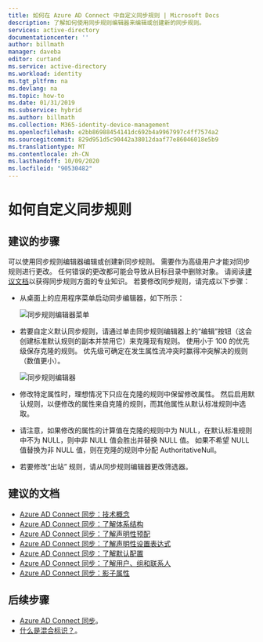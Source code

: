 ```yaml
---
title: 如何在 Azure AD Connect 中自定义同步规则 | Microsoft Docs
description: 了解如何使用同步规则编辑器来编辑或创建新的同步规则。
services: active-directory
documentationcenter: ''
author: billmath
manager: daveba
editor: curtand
ms.service: active-directory
ms.workload: identity
ms.tgt_pltfrm: na
ms.devlang: na
ms.topic: how-to
ms.date: 01/31/2019
ms.subservice: hybrid
ms.author: billmath
ms.collection: M365-identity-device-management
ms.openlocfilehash: e2bb86988454141dc692b4a9967997c4ff7574a2
ms.sourcegitcommit: 829d951d5c90442a38012daaf77e86046018e5b9
ms.translationtype: MT
ms.contentlocale: zh-CN
ms.lasthandoff: 10/09/2020
ms.locfileid: "90530482"
---
```

# <a name="how-to-customize-a-synchronization-rule"></a>如何自定义同步规则

## <a name="recommended-steps"></a>**建议的步骤**

可以使用同步规则编辑器编辑或创建新同步规则。 需要作为高级用户才能对同步规则进行更改。 任何错误的更改都可能会导致从目标目录中删除对象。 请阅读[建议文档](#recommended-documents)以获得同步规则方面的专业知识。 若要修改同步规则，请完成以下步骤：

* 从桌面上的应用程序菜单启动同步编辑器，如下所示：

    ![同步规则编辑器菜单](media/how-to-connect-create-custom-sync-rule/how-to-connect-create-custom-sync-rule/syncruleeditormenu.png)

* 若要自定义默认同步规则，请通过单击同步规则编辑器上的“编辑”按钮（这会创建标准默认规则的副本并禁用它）来克隆现有规则。 使用小于 100 的优先级保存克隆的规则。  优先级可确定在发生属性流冲突时赢得冲突解决的规则（数值更小）。

    ![同步规则编辑器](media/how-to-connect-create-custom-sync-rule/how-to-connect-create-custom-sync-rule/clonerule.png)

* 修改特定属性时，理想情况下只应在克隆的规则中保留修改属性。  然后启用默认规则，以便修改的属性来自克隆的规则，而其他属性从默认标准规则中选取。 

* 请注意，如果修改的属性的计算值在克隆的规则中为 NULL，在默认标准规则中不为 NULL，则中非 NULL 值会胜出并替换 NULL 值。 如果不希望 NULL 值替换为非 NULL 值，则在克隆的规则中分配 AuthoritativeNull。

* 若要修改“出站”  规则，请从同步规则编辑器更改筛选器。

## <a name="recommended-documents"></a>**建议的文档**
* [Azure AD Connect 同步：技术概念](./how-to-connect-sync-technical-concepts.md)
* [Azure AD Connect 同步：了解体系结构](./concept-azure-ad-connect-sync-architecture.md)
* [Azure AD Connect 同步：了解声明性预配](./concept-azure-ad-connect-sync-declarative-provisioning.md)
* [Azure AD Connect 同步：了解声明性设置表达式](./concept-azure-ad-connect-sync-declarative-provisioning-expressions.md)
* [Azure AD Connect 同步：了解默认配置](./concept-azure-ad-connect-sync-default-configuration.md)
* [Azure AD Connect 同步：了解用户、组和联系人](./concept-azure-ad-connect-sync-user-and-contacts.md)
* [Azure AD Connect 同步：影子属性](./how-to-connect-syncservice-shadow-attributes.md)

## <a name="next-steps"></a>后续步骤
- [Azure AD Connect 同步](how-to-connect-sync-whatis.md)。
- [什么是混合标识？](whatis-hybrid-identity.md)。